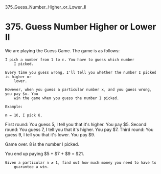 375_Guess_Number_Higher_or_Lower_II
# 375. Guess Number Higher or Lower II

We are playing the Guess Game. The game is as follows:

    I pick a number from 1 to n. You have to guess which number
        I picked.

    Every time you guess wrong, I'll tell you whether the number I picked is higher or
        lower.

    However, when you guess a particular number x, and you guess wrong, you pay $x. You
        win the game when you guess the number I picked.

    Example:

    n = 10, I pick 8.

First round:  You guess 5, I tell you that it's higher. You pay $5.
Second round: You guess 7, I tell you that it's higher. You pay $7.
Third round:  You guess 9, I tell you that it's lower. You pay $9.

Game over. 8 is the number I picked.

You end up paying $5 + $7 + $9 = $21.

    Given a particular n ≥ 1, find out how much money you need to have to
        guarantee a win.